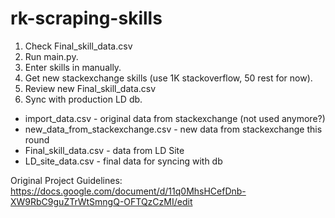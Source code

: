 # rk-scraping-skills

1. Check Final_skill_data.csv
2. Run main.py.
3. Enter skills in manually.
4. Get new stackexchange skills (use 1K stackoverflow, 50 rest for now).
5. Review new Final_skill_data.csv
6. Sync with production LD db.

- import_data.csv - original data from stackexchange (not used anymore?)
- new_data_from_stackexchange.csv - new data from stackexchange this round
- Final_skill_data.csv - data from LD Site
- LD_site_data.csv - final data for syncing with db

Original Project Guidelines: https://docs.google.com/document/d/11q0MhsHCefDnb-XW9RbC9guZTrWtSmngQ-OFTQzCzMI/edit